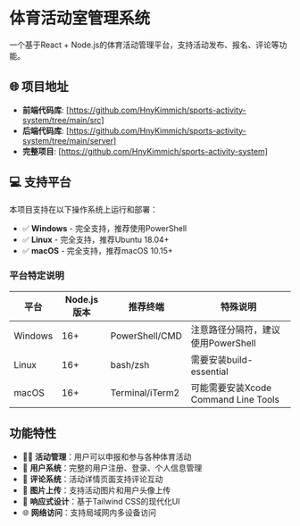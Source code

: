 # 体育活动室管理系统

一个基于React + Node.js的体育活动管理平台，支持活动发布、报名、评论等功能。

## 🌐 项目地址

- **前端代码库**: [https://github.com/HnyKimmich/sports-activity-system/tree/main/src]
- **后端代码库**: [https://github.com/HnyKimmich/sports-activity-system/tree/main/server]
- **完整项目**: [https://github.com/HnyKimmich/sports-activity-system]

## 💻 支持平台

本项目支持在以下操作系统上运行和部署：

- ✅ **Windows** - 完全支持，推荐使用PowerShell
- ✅ **Linux** - 完全支持，推荐Ubuntu 18.04+
- ✅ **macOS** - 完全支持，推荐macOS 10.15+

### 平台特定说明

| 平台 | Node.js版本 | 推荐终端 | 特殊说明 |
|------|------------|----------|----------|
| Windows | 16+ | PowerShell/CMD | 注意路径分隔符，建议使用PowerShell |
| Linux | 16+ | bash/zsh | 需要安装build-essential |
| macOS | 16+ | Terminal/iTerm2 | 可能需要安装Xcode Command Line Tools |

## 功能特性

- 🏃‍♂️ **活动管理**：用户可以申报和参与各种体育活动
- 👥 **用户系统**：完整的用户注册、登录、个人信息管理
- 💬 **评论系统**：活动详情页面支持评论互动
- 📸 **图片上传**：支持活动图片和用户头像上传
- 📱 **响应式设计**：基于Tailwind CSS的现代化UI
- 🌐 **网络访问**：支持局域网内多设备访问